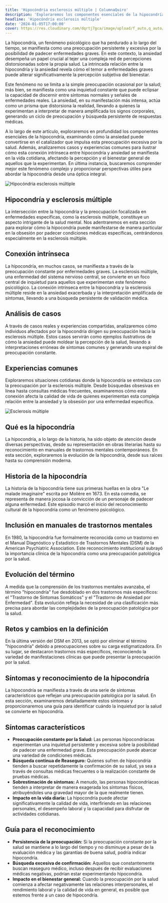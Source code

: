 ```yaml
---
title: 'Hipocóndria esclerosis múltiple | ColumnaQuiro'
description: 'Exploraremos los componentes esenciales de la hipocondría, examinando cómo la ansiedad puede convertirse en el catalizador que impulsa esta preocupación.'
headline: 'Hipocóndria esclerosis múltiple'
date: '2024-01-05T17:00:00'
cover: https://res.cloudinary.com/dqrtj7gca/image/upload/f_auto,q_auto/v1/website/blog/hipocondria-esclerosis-multiple
---
```


La hipocondría, un fenómeno psicológico que ha perdurado a lo largo del tiempo, se manifiesta como una preocupación persistente y excesiva por la posibilidad de padecer enfermedades graves. En este contexto, la ansiedad desempeña un papel crucial al tejer una compleja red de percepciones distorsionadas sobre la propia salud. La intrincada relación entre la hipocondría y la ansiedad revela cómo el temor a enfermedades graves puede alterar significativamente la percepción subjetiva del bienestar.

Este fenómeno no se limita a la simple preocupación ocasional por la salud; más bien, se manifiesta como una inquietud constante que puede eclipsar la capacidad de discernir entre síntomas normales y señales de enfermedades reales. La ansiedad, en su manifestación más intensa, actúa como un prisma que distorsiona la realidad, llevando a quienes la experimentan a interpretar de manera amplificada los signos corporales, generando un ciclo de preocupación y búsqueda persistente de respuestas médicas.

A lo largo de este artículo, exploraremos en profundidad los componentes esenciales de la hipocondría, examinando cómo la ansiedad puede convertirse en el catalizador que impulsa esta preocupación excesiva por la salud. Además, analizaremos casos y experiencias comunes para ilustrar cómo esta conexión intrínseca entre hipocondría y ansiedad se manifiesta en la vida cotidiana, afectando la percepción y el bienestar general de aquellos que la experimentan. En última instancia, buscaremos comprender mejor este fenómeno complejo y proporcionar perspectivas útiles para abordar la hipocondría desde una óptica integral.

![Hipocóndria esclerosis múltiple](https://res.cloudinary.com/dqrtj7gca/image/upload/f_auto,q_auto/v1/website/blog/hipocondria-esclerosis-multiple)

## Hipocondría y esclerosis múltiple

La intersección entre la hipocondría y la preocupación focalizada en enfermedades específicas, como la esclerosis múltiple, constituye un aspecto intrigante de la salud mental. Nos adentraremos en esta sección para explorar cómo la hipocondría puede manifestarse de manera particular en la obsesión por padecer condiciones médicas específicas, centrándonos especialmente en la esclerosis múltiple.

##  Conexión intrínseca

La hipocondría, en muchos casos, se manifiesta a través de la preocupación constante por enfermedades graves. La esclerosis múltiple, una enfermedad del sistema nervioso central, se convierte en un foco central de inquietud para aquellos que experimentan este fenómeno psicológico. La conexión intrínseca entre la hipocondría y la esclerosis múltiple reside en la ansiedad exacerbada y la interpretación amplificada de síntomas, llevando a una búsqueda persistente de validación médica.

## Análisis de casos

A través de casos reales y experiencias compartidas, analizaremos cómo individuos afectados por la hipocondría dirigen su preocupación hacia la esclerosis múltiple. Estos casos servirán como ejemplos ilustrativos de cómo la ansiedad puede moldear la percepción de la salud, llevando a interpretaciones erróneas de síntomas comunes y generando una espiral de preocupación constante.

## Experiencias comunes

Exploraremos situaciones cotidianas donde la hipocondría se entrelaza con la preocupación por la esclerosis múltiple. Desde búsquedas obsesivas en línea hasta consultas médicas frecuentes, examinaremos cómo esta conexión afecta la calidad de vida de quienes experimentan esta compleja relación entre la ansiedad y la obsesión por una enfermedad específica.

![Esclerosis múltiple](https://res.cloudinary.com/dqrtj7gca/image/upload/f_auto,q_auto/v1/website/blog/esclerosis-multiple)

## Qué es la hipocondría

La hipocondría, a lo largo de la historia, ha sido objeto de atención desde diversas perspectivas, desde su representación en obras literarias hasta su reconocimiento en manuales de trastornos mentales contemporáneos. En esta sección, exploraremos la evolución de la hipocondría, desde sus raíces hasta su comprensión moderna.

## Historia de la hipocondría 

La historia de la hipocondría tiene sus primeras huellas en la obra "Le malade imaginaire" escrita por Molière en 1673. En esta comedia, se representa de manera jocosa la convicción de un personaje de padecer alguna enfermedad. Este episodio marcó el inicio del reconocimiento cultural de la hipocondría como un fenómeno psicológico.

## Inclusión en manuales de trastornos mentales

En 1980, la hipocondría fue formalmente reconocida como un trastorno en el Manual Diagnóstico y Estadístico de Trastornos Mentales (DSM) de la American Psychiatric Association. Este reconocimiento institucional subrayó la importancia clínica de la hipocondría como una preocupación patológica por la salud.

## Evolución del término

A medida que la comprensión de los trastornos mentales avanzaba, el término "hipocondría" fue desdoblado en dos trastornos más específicos: el "Trastorno de Síntomas Somáticos" y el "Trastorno de Ansiedad por Enfermedad". Esta evolución refleja la necesidad de una clasificación más precisa para abordar las complejidades de la preocupación patológica por la salud.

## Retos y cambios en la definición 

En la última versión del DSM en 2013, se optó por eliminar el término "hipocondría" debido a preocupaciones sobre su carga estigmatizadora. En su lugar, se destacaron trastornos más específicos, reconociendo la variedad de manifestaciones clínicas que puede presentar la preocupación por la salud.

## Síntomas y reconocimiento de la hipocondría

La hipocondría se manifiesta a través de una serie de síntomas característicos que reflejan una preocupación patológica por la salud. En esta sección, examinaremos detalladamente estos síntomas y proporcionaremos una guía para identificar cuándo la inquietud por la salud se convierte en hipocondría.

## Síntomas característicos

* **Preocupación constante por la Salud:** Las personas hipocondríacas experimentan una inquietud persistente y excesiva sobre la posibilidad de padecer una enfermedad grave. Esta preocupación puede abarcar una variedad de condiciones médicas.
* **Búsqueda continua de Reaseguro:** Quienes sufren de hipocondría tienden a buscar repetidamente la confirmación de su salud, ya sea a través de consultas médicas frecuentes o la realización constante de pruebas médicas.
* **Sobrestimación de síntomas:** A menudo, las personas hipocondríacas tienden a interpretar de manera exagerada los síntomas físicos, atribuyéndoles una gravedad mayor de la que realmente tienen.
* **Impacto en la vida diaria:** La hipocondría puede afectar significativamente la calidad de vida, interfiriendo en las relaciones personales, el desempeño laboral y la capacidad para disfrutar de actividades cotidianas.

## Guía para el reconocimiento

* **Persistencia de la preocupación:** Si la preocupación constante por la salud se mantiene a lo largo del tiempo y no disminuye a pesar de la evaluación médica y las garantías de buena salud, podría indicar hipocondría.
* **Búsqueda excesiva de confirmación:** Aquellos que constantemente buscan reaseguro médico, incluso después de recibir evaluaciones médicas negativas, podrían estar experimentando hipocondría.
* **Impacto en el bienestar general:** Cuando la preocupación por la salud comienza a afectar negativamente las relaciones interpersonales, el rendimiento laboral y la calidad de vida en general, es posible que estemos frente a un caso de hipocondría.
